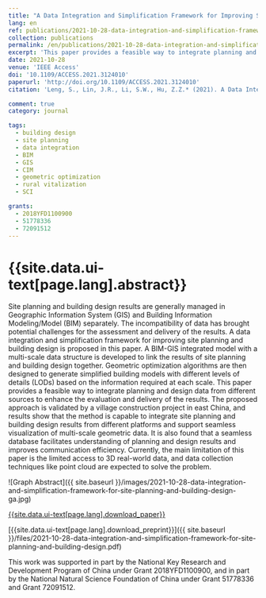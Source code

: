 ```yaml
---
title: "A Data Integration and Simplification Framework for Improving Site Planning and Building Design"
lang: en
ref: publications/2021-10-28-data-integration-and-simplification-framework-for-site-planning-and-building-design
collection: publications
permalink: /en/publications/2021-10-28-data-integration-and-simplification-framework-for-site-planning-and-building-design
excerpt: 'This paper provides a feasible way to integrate planning and design data from different sources to enhance the evaluation and delivery of the results. Validation shows that the proposed method could integrate and visualize multi-source site planning and building design data efficiently, and a seamless database facilitates understanding of planning and design results and improves communication significantly.'
date: 2021-10-28
venue: 'IEEE Access'
doi: '10.1109/ACCESS.2021.3124010'
paperurl: 'http://doi.org/10.1109/ACCESS.2021.3124010'
citation: 'Leng, S., Lin, J.R., Li, S.W., Hu, Z.Z.* (2021). A Data Integration and Simplification Framework for Improving Site Planning and Building Design. <i>IEEE Access</i>, 9, 148845-148861. doi: 10.1109/ACCESS.2021.3124010'

comment: true
category: journal

tags: 
  - building design
  - site planning
  - data integration
  - BIM
  - GIS
  - CIM
  - geometric optimization
  - rural vitalization
  - SCI

grants:
  - 2018YFD1100900
  - 51778336
  - 72091512
---
```



{{site.data.ui-text[page.lang].abstract}}
====

Site planning and building design results are generally managed in Geographic Information System (GIS) and Building Information Modeling/Model (BIM) separately. The incompatibility of data has brought potential challenges for the assessment and delivery of the results. A data integration and simplification framework for improving site planning and building design is proposed in this paper. A BIM-GIS integrated model with a multi-scale data structure is developed to link the results of site planning and building design together. Geometric optimization algorithms are then designed to generate simplified building models with different levels of details (LODs) based on the information required at each scale. This paper provides a feasible way to integrate planning and design data from different sources to enhance the evaluation and delivery of the results. The proposed approach is validated by a village construction project in east China, and results show that the method is capable to integrate site planning and building design results from different platforms and support seamless visualization of multi-scale geometric data. It is also found that a seamless database facilitates understanding of planning and design results and improves communication efficiency. Currently, the main limitation of this paper is the limited access to 3D real-world data, and data collection techniques like point cloud are expected to solve the problem.

![Graph Abstract]({{ site.baseurl }}/images/2021-10-28-data-integration-and-simplification-framework-for-site-planning-and-building-design-ga.jpg)

[{{site.data.ui-text[page.lang].download_paper}}]({{page.paperurl}})

[{{site.data.ui-text[page.lang].download_preprint}}]({{ site.baseurl }}/files/2021-10-28-data-integration-and-simplification-framework-for-site-planning-and-building-design.pdf)

This work was supported in part by the National Key Research and Development Program of China under Grant 2018YFD1100900, and in part by the National Natural Science Foundation of China under Grant 51778336 and Grant 72091512.